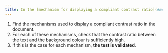 ```yaml
---
title: In the [mechanism for displaying a compliant contrast ratio](#mechanism-for-displaying-a-compliant-contrast-ratio), is the contrast ratio between the text and the background colour high enough?
---
```


1. Find the mechanisms used to display a compliant contrast ratio in the document.
2. For each of these mechanisms, check that the contrast ratio between the text and the background colour is sufficiently high.
3. If this is the case for each mechanism, **the test is validated**.
